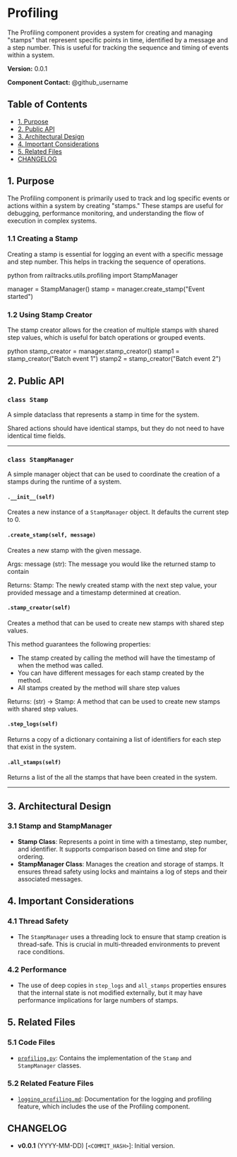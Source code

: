 # Profiling

The Profiling component provides a system for creating and managing "stamps" that represent specific points in time, identified by a message and a step number. This is useful for tracking the sequence and timing of events within a system.

**Version:** 0.0.1

**Component Contact:** @github_username

## Table of Contents

- [1. Purpose](#1-purpose)
- [2. Public API](#2-public-api)
- [3. Architectural Design](#3-architectural-design)
- [4. Important Considerations](#4-important-considerations)
- [5. Related Files](#5-related-files)
- [CHANGELOG](#changelog)

## 1. Purpose

The Profiling component is primarily used to track and log specific events or actions within a system by creating "stamps." These stamps are useful for debugging, performance monitoring, and understanding the flow of execution in complex systems.

### 1.1 Creating a Stamp

Creating a stamp is essential for logging an event with a specific message and step number. This helps in tracking the sequence of operations.

python
from railtracks.utils.profiling import StampManager

manager = StampManager()
stamp = manager.create_stamp("Event started")


### 1.2 Using Stamp Creator

The stamp creator allows for the creation of multiple stamps with shared step values, which is useful for batch operations or grouped events.

python
stamp_creator = manager.stamp_creator()
stamp1 = stamp_creator("Batch event 1")
stamp2 = stamp_creator("Batch event 2")


## 2. Public API

### `class Stamp`
A simple dataclass that represents a stamp in time for the system.

Shared actions should have identical stamps, but they do not need to have identical time fields.


---
### `class StampManager`
A simple manager object that can be used to coordinate the creation of a stamps during the runtime of a system.

#### `.__init__(self)`
Creates a new instance of a `StampManager` object. It defaults the current step to 0.

#### `.create_stamp(self, message)`
Creates a new stamp with the given message.

Args:
    message (str): The message you would like the returned stamp to contain

Returns:
    Stamp: The newly created stamp with the next step value, your provided message and a timestamp determined
     at creation.

#### `.stamp_creator(self)`
Creates a method that can be used to create new stamps with shared step values.

This method guarantees the following properties:

- The stamp created by calling the method will have the timestamp of when the method was called.
- You can have different messages for each stamp created by the method.
- All stamps created by the method will share step values

Returns:
    (str) -> Stamp: A method that can be used to create new stamps with shared step values.

#### `.step_logs(self)`
Returns a copy of a dictionary containing a list of identifiers for each step that exist in the system.

#### `.all_stamps(self)`
Returns a list of the all the stamps that have been created in the system.


---

## 3. Architectural Design

### 3.1 Stamp and StampManager

- **Stamp Class**: Represents a point in time with a timestamp, step number, and identifier. It supports comparison based on time and step for ordering.
- **StampManager Class**: Manages the creation and storage of stamps. It ensures thread safety using locks and maintains a log of steps and their associated messages.

## 4. Important Considerations

### 4.1 Thread Safety

- The `StampManager` uses a threading lock to ensure that stamp creation is thread-safe. This is crucial in multi-threaded environments to prevent race conditions.

### 4.2 Performance

- The use of deep copies in `step_logs` and `all_stamps` properties ensures that the internal state is not modified externally, but it may have performance implications for large numbers of stamps.

## 5. Related Files

### 5.1 Code Files

- [`profiling.py`](../packages/railtracks/src/railtracks/utils/profiling.py): Contains the implementation of the `Stamp` and `StampManager` classes.

### 5.2 Related Feature Files

- [`logging_profiling.md`](../docs/features/logging_profiling.md): Documentation for the logging and profiling feature, which includes the use of the Profiling component.

## CHANGELOG

- **v0.0.1** (YYYY-MM-DD) [`<COMMIT_HASH>`]: Initial version.

